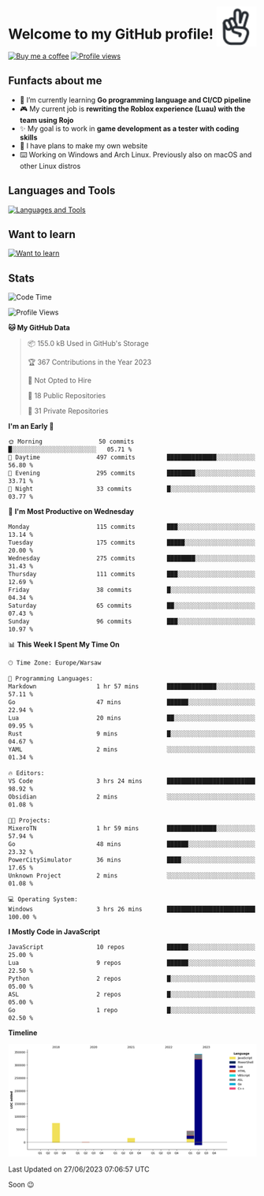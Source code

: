 <a href="https://iconoir.com">
  <picture>
    <source media="(prefers-color-scheme: dark)" srcset="./img/peace-hand-dark.svg">
    <img alt="Peace Hand" align="right" width="16%" src="./img/peace-hand-light.svg">
  </picture>
</a>

# Welcome to my GitHub profile!

[![Buy me a coffee](https://img.shields.io/badge/Buy_Me_A_Coffee-FFDD00?style=for-the-badge&logo=buy-me-a-coffee&logoColor=black)](https://bmc.link/mixerotn)
[![Profile views](https://komarev.com/ghpvc/?username=MixeroTN&color=0e75b6&style=for-the-badge)](#---)

## Funfacts about me

- 🌱 I’m currently learning **Go programming language and CI/CD pipeline**
- 🎮 My current job is **rewriting the Roblox experience (Luau) with the team using Rojo**
- ✨ My goal is to work in **game development as a tester with coding skills**
- 🍕 I have plans to make my own website
- ⌨️ Working on Windows and Arch Linux. Previously also on macOS and other Linux distros

## Languages and Tools

[![Languages and Tools](https://skillicons.dev/icons?i=lua,go,git,ts,html,css,githubactions,bash,powershell,py,cs,react)](https://skillicons.dev)

## Want to learn

[![Want to learn](https://skillicons.dev/icons?i=docker,rust,cpp,unreal,unity,vim,dart,jquery,nodejs)](https://skillicons.dev)

## Stats

<!--START_SECTION:waka-->
![Code Time](http://img.shields.io/badge/Code%20Time-3%20hrs%2026%20mins-blue)

![Profile Views](http://img.shields.io/badge/Profile%20Views-0-blue)

**🐱 My GitHub Data** 

> 📦 155.0 kB Used in GitHub's Storage 
 > 
> 🏆 367 Contributions in the Year 2023
 > 
> 🚫 Not Opted to Hire
 > 
> 📜 18 Public Repositories 
 > 
> 🔑 31 Private Repositories 
 > 
**I'm an Early 🐤** 

```text
🌞 Morning                50 commits          █░░░░░░░░░░░░░░░░░░░░░░░░   05.71 % 
🌆 Daytime                497 commits         ██████████████░░░░░░░░░░░   56.80 % 
🌃 Evening                295 commits         ████████░░░░░░░░░░░░░░░░░   33.71 % 
🌙 Night                  33 commits          █░░░░░░░░░░░░░░░░░░░░░░░░   03.77 % 
```
📅 **I'm Most Productive on Wednesday** 

```text
Monday                   115 commits         ███░░░░░░░░░░░░░░░░░░░░░░   13.14 % 
Tuesday                  175 commits         █████░░░░░░░░░░░░░░░░░░░░   20.00 % 
Wednesday                275 commits         ████████░░░░░░░░░░░░░░░░░   31.43 % 
Thursday                 111 commits         ███░░░░░░░░░░░░░░░░░░░░░░   12.69 % 
Friday                   38 commits          █░░░░░░░░░░░░░░░░░░░░░░░░   04.34 % 
Saturday                 65 commits          ██░░░░░░░░░░░░░░░░░░░░░░░   07.43 % 
Sunday                   96 commits          ███░░░░░░░░░░░░░░░░░░░░░░   10.97 % 
```


📊 **This Week I Spent My Time On** 

```text
🕑︎ Time Zone: Europe/Warsaw

💬 Programming Languages: 
Markdown                 1 hr 57 mins        ██████████████░░░░░░░░░░░   57.11 % 
Go                       47 mins             ██████░░░░░░░░░░░░░░░░░░░   22.94 % 
Lua                      20 mins             ██░░░░░░░░░░░░░░░░░░░░░░░   09.95 % 
Rust                     9 mins              █░░░░░░░░░░░░░░░░░░░░░░░░   04.67 % 
YAML                     2 mins              ░░░░░░░░░░░░░░░░░░░░░░░░░   01.34 % 

🔥 Editors: 
VS Code                  3 hrs 24 mins       █████████████████████████   98.92 % 
Obsidian                 2 mins              ░░░░░░░░░░░░░░░░░░░░░░░░░   01.08 % 

🐱‍💻 Projects: 
MixeroTN                 1 hr 59 mins        ██████████████░░░░░░░░░░░   57.94 % 
Go                       48 mins             ██████░░░░░░░░░░░░░░░░░░░   23.32 % 
PowerCitySimulator       36 mins             ████░░░░░░░░░░░░░░░░░░░░░   17.65 % 
Unknown Project          2 mins              ░░░░░░░░░░░░░░░░░░░░░░░░░   01.08 % 

💻 Operating System: 
Windows                  3 hrs 26 mins       █████████████████████████   100.00 % 
```

**I Mostly Code in JavaScript** 

```text
JavaScript               10 repos            ██████░░░░░░░░░░░░░░░░░░░   25.00 % 
Lua                      9 repos             ██████░░░░░░░░░░░░░░░░░░░   22.50 % 
Python                   2 repos             █░░░░░░░░░░░░░░░░░░░░░░░░   05.00 % 
ASL                      2 repos             █░░░░░░░░░░░░░░░░░░░░░░░░   05.00 % 
Go                       1 repo              █░░░░░░░░░░░░░░░░░░░░░░░░   02.50 % 
```



**Timeline**

![Lines of Code chart](https://raw.githubusercontent.com/MixeroTN/MixeroTN/main/assets/bar_graph.png)


 Last Updated on 27/06/2023 07:06:57 UTC
<!--END_SECTION:waka-->

Soon 😉

